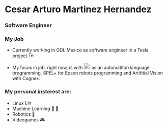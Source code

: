 # Cesar Arturo Martinez Hernandez
### Software Engineer


### My Job

- Currently working in GDL Mexico as software engineer in a Tesla project.<img src=https://cdn.iconscout.com/icon/free/png-256/free-tesla-3629186-3030326.png alt="Tesla" width=20px height=15px>
<!--![Tesla](https://cdn.iconscout.com/icon/free/png-256/free-tesla-3629186-3030326.png)
-->

- My focus in job, right now, is with <img src=https://seeklogo.com/images/C/c-sharp-c-logo-02F17714BA-seeklogo.com.png alt="Csharp" width=20px height=20px> as an automatiton language programming, SPEL+ for Epson robots programming and Artifitial Vision with Cognex. 


### My personal insterest are: 
<!--- C++ <img src=https://upload.wikimedia.org/wikipedia/commons/thumb/1/18/ISO_C%2B%2B_Logo.svg/911px-ISO_C%2B%2B_Logo.svg.png alt="C++" width=15px height=15px>-->
- Linux <img src=https://logos-world.net/wp-content/uploads/2020/09/Linux-Logo-1996-present.png alt="Linux" width=20px height=15px>
- Machine Learning 🤖 🧠
- Robotics 🦾
- Videogames 🎮
